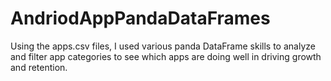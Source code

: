 # AndriodAppPandaDataFrames
Using the apps.csv files, I used various panda DataFrame skills to analyze and filter app categories to see which apps are doing well in driving growth and retention.
